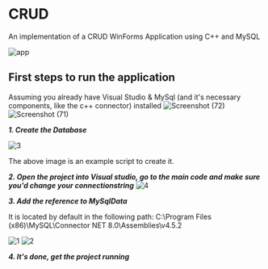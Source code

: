 # CRUD
An implementation of a CRUD WinForms Application using C++ and MySQL

![app](https://user-images.githubusercontent.com/110704998/227752419-a4a03290-03dd-4c2e-93db-72e07fbed981.png)

## **First steps to run the application**

Assuming you already have Visual Studio & MySql (and it's necessary components, like the c++ connector) installed
![Screenshot (72)](https://user-images.githubusercontent.com/110704998/227754806-068a033b-37f0-4975-993d-76462169653e.png)
![Screenshot (71)](https://user-images.githubusercontent.com/110704998/227754807-511ac0e6-d904-4033-bf86-cfb3fd202f8b.png)


**_1. Create the Database_**

![3](https://user-images.githubusercontent.com/110704998/227752723-5e9cd0fb-125c-472f-8de6-2e20c8f376a2.png)

The above image is an example script to create it.

**_2. Open the project into Visual studio, go to the main code and make sure you'd change your connectionstring_**
![4](https://user-images.githubusercontent.com/110704998/227752864-5908f64f-3856-4192-bcb5-00c39db52930.png)


**_3. Add the reference to MySqlData_**

It is located by default in the following path: 
C:\Program Files (x86)\MySQL\Connector NET 8.0\Assemblies\v4.5.2

![1](https://user-images.githubusercontent.com/110704998/227751575-e54f1f7e-7876-4f50-92e2-5b01500a3a5c.png)
![2](https://user-images.githubusercontent.com/110704998/227751576-ecda4550-298e-4380-a16b-63f924de0319.png)

**_4. It's done, get the project running_**

